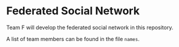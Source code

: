 # Federated Social Network

Team F will develop the federated social network in this repository.

A list of team members can be found in the file `names`.
